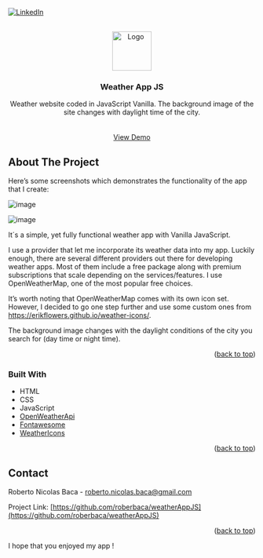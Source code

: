 <div id="top"></div>


[![LinkedIn][linkedin-shield]][linkedin-url]


<!-- PROJECT LOGO -->
<br />
<div align="center">
  <a href="https://github.com/github_username/repo_name">  
    <img src="https://user-images.githubusercontent.com/83043304/140669718-0a350618-f217-4247-9d91-42d00c4c292f.png" alt="Logo" width="80" height="80">
  </a>

<h3 align="center">Weather App JS</h3>

  <p align="center">
    Weather website coded in JavaScript Vanilla. The background image of the site changes with daylight time of the city.
    <br />  
    <br />
    <br />
    <a href="https://weatherjs.vercel.app/" target = "_blank">View Demo</a>  
  </p>
</div>

<!-- ABOUT THE PROJECT -->
## About The Project

Here’s some screenshots which demonstrates the functionality of the app that I create:

![image](https://user-images.githubusercontent.com/83043304/140669148-7fd17008-7981-4c99-a46f-1c70e0ad9a93.png)

![image](https://user-images.githubusercontent.com/83043304/140669158-0a4c0a8e-d2e6-4669-b92d-6993ce40c8bb.png)

 It´s a simple, yet fully functional weather app with Vanilla JavaScript. 
 
I use a provider that let me incorporate its weather data into my app. Luckily enough, there are several different providers out there for developing weather apps. Most of them include a free package along with premium subscriptions that scale depending on the services/features.  I use OpenWeatherMap, one of the most popular free choices. 

It’s worth noting that OpenWeatherMap comes with its own icon set. However, I decided to go one step further and use some custom ones from https://erikflowers.github.io/weather-icons/.

The background image changes with the daylight conditions of the city you search for (day time or night time).


<p align="right">(<a href="#top">back to top</a>)</p>



### Built With

* HTML
* CSS
* JavaScript 
* [OpenWeatherApi](https://openweathermap.org/)
* [Fontawesome](https://fontawesome.com/)
* [WeatherIcons](https://erikflowers.github.io/weather-icons/)

<p align="right">(<a href="#top">back to top</a>)</p>

<!-- CONTACT -->
## Contact

Roberto Nicolas Baca - roberto.nicolas.baca@gmail.com

Project Link: [https://github.com/roberbaca/weatherAppJS](https://github.com/roberbaca/weatherAppJS)

<p align="right">(<a href="#top">back to top</a>)</p>


I hope that you enjoyed my app !


<!-- MARKDOWN LINKS & IMAGES -->
<!-- https://www.markdownguide.org/basic-syntax/#reference-style-links -->
[contributors-shield]: https://img.shields.io/github/contributors/github_username/repo_name.svg?style=for-the-badge
[contributors-url]: https://github.com/github_username/repo_name/graphs/contributors
[forks-shield]: https://img.shields.io/github/forks/github_username/repo_name.svg?style=for-the-badge
[forks-url]: https://github.com/github_username/repo_name/network/members
[stars-shield]: https://img.shields.io/github/stars/github_username/repo_name.svg?style=for-the-badge
[stars-url]: https://github.com/github_username/repo_name/stargazers
[issues-shield]: https://img.shields.io/github/issues/github_username/repo_name.svg?style=for-the-badge
[issues-url]: https://github.com/github_username/repo_name/issues
[license-shield]: https://img.shields.io/github/license/github_username/repo_name.svg?style=for-the-badge
[license-url]: https://github.com/github_username/repo_name/blob/master/LICENSE.txt
[linkedin-shield]: https://img.shields.io/badge/-LinkedIn-black.svg?style=for-the-badge&logo=linkedin&colorB=555
[linkedin-url]: https://linkedin.com/in/rober-baca
[product-screenshot]: images/screenshot.png

